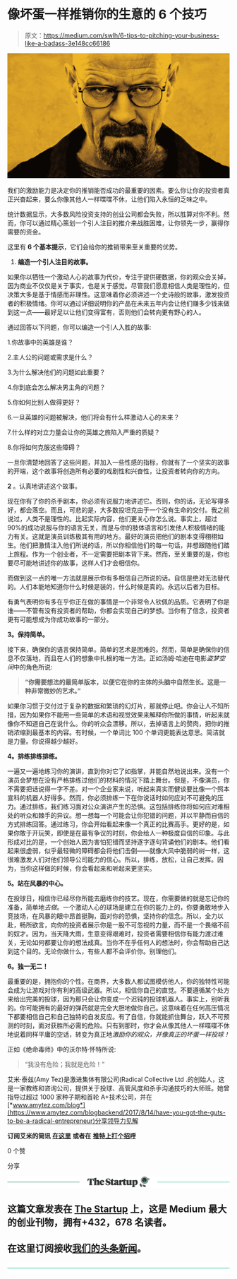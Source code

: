 # 像坏蛋一样推销你的生意的 6 个技巧

> 原文：<https://medium.com/swlh/6-tips-to-pitching-your-business-like-a-badass-3e148cc66186>

![](img/e0a1e39aaabce9535737acf5271fdc8d.png)

我们的激励能力是决定你的推销能否成功的最重要的因素。要么你让你的投资者真正兴奋起来，要么你像其他人一样喋喋不休，让他们陷入永恒的乏味之中。

统计数据显示，大多数风险投资支持的创业公司都会失败，所以胜算对你不利。然而，你可以通过精心策划一个引人注目的推介来战胜困难，让你领先一步，赢得你需要的资金。

这里有 **6 个基本提示**，它们会给你的推销带来至关重要的优势。

1.  **编造一个引人注目的故事。**

如果你以牺牲一个激动人心的故事为代价，专注于提供硬数据，你的观众会关掉，因为商业不仅仅是关于事实，也是关于感觉。尽管我们愿意相信人类是理性的，但决策大多是基于情感而非理性。这意味着你必须讲述一个史诗般的故事，激发投资者的积极情绪。你可以通过详细说明你的产品在未来五年内会让他们赚多少钱来做到这一点——最好足以让他们变得富有，否则他们会转向更有野心的人。

通过回答以下问题，你可以编造一个引人入胜的故事:

1.你故事中的英雄是谁？

2.主人公的问题或需求是什么？

3.为什么解决他们的问题如此重要？

4.你到底会怎么解决男主角的问题？

5.你如何比别人做得更好？

6.一旦英雄的问题被解决，他们将会有什么样激动人心的未来？

7.什么样的对立力量会让你的英雄之旅陷入严重的质疑？

8.你将如何克服这些障碍？

一旦你清楚地回答了这些问题，并加入一些性感的指标，你就有了一个坚实的故事的开端，这个故事将创造所有必要的戏剧性和兴奋性，让投资者转向你的方向。

**2** 。认真地讲述这个故事。

现在你有了你的杀手剧本，你必须有说服力地讲述它。否则，你的话，无论写得多好，都会落空。而且，可悲的是，大多数投坦克由于一个没有生命的交付。我之前说过，人类不是理性的。比起实际内容，他们更关心你怎么说。事实上，超过 90%的成功说服与你的语言无关，而是与你的肢体语言和引发他人积极情绪的能力有关。这就是演员训练极其有用的地方。最好的演员把他们的剧本变得栩栩如生。他们把激情注入他们所说的话，所以你相信他们的每一句话，并想跟随他们踏上旅程。作为一个创业者，不一定需要把剧本背下来。然而，至关重要的是，你也要尽可能地讲述你的故事，这样人们才会相信你。

而做到这一点的唯一方法就是展示你有多相信自己所说的话。自信是绝对无法替代的。人们本能地知道你什么时候是装的，什么时候是真的。永远以后者为目标。

有勇气表明你有多在乎你正在做的事情是一个非常令人钦佩的品质。它表明了你是谁——不管有没有投资者的帮助，你都会实现自己的梦想。当你有了信念，投资者更有可能想成为你成功故事的一部分。

**3。保持简单。**

接下来，确保你的语言保持简单。简单的艺术是困难的。然而，简单是确保你的信息不仅落地，而且在人们的想象中扎根的唯一方法。正如汤姆·哈迪在电影*盗梦空间*中的角色所说:

> **“你需要想法的最简单版本，以便它在你的主体的头脑中自然生长。这是一种非常微妙的艺术。”**

如果你习惯于交付过于复杂的数据和繁琐的幻灯片，那就停止吧。你会让人不知所措，因为如果你不能用一些简单的术语和视觉效果来解释你所做的事情，听起来就像你不知道自己在说什么。你的听众会漂移。所以，去掉语言上的赘肉，把你的推销浓缩到最基本的内容。有时候，一个单词比 100 个单词更能表达意思。简洁就是力量。你说得越少越好。

**4。排练排练排练。**

一遍又一遍地练习你的演讲，直到你对它了如指掌，并能自然地说出来。没有一个演员会梦想在没有严格排练过他们的材料的情况下踏上舞台。但是，不像演员，你不需要把话说得一字不差。对一个企业家来说，听起来真实而健谈要比像一个照本宣科的机器人好得多。然而，你必须排练一下在你说话时如何应对不可避免的压力。通过排练，我们练习面对公众演讲产生的恐惧。这包括排练你将如何应对难相处的听众和棘手的异议。想一想每一个可能会让你犯错的问题，并以平静而自信的方式排练回答。通过练习，你会开始看起来像一个真正的比赛高手。更好的是，如果你敢于开玩笑，即使是在最有争议的时刻，你会给人一种极度自信的印象。与此形成对比的是，一个创始人因为害怕犯错而坚持逐字逐句背诵他们的剧本。他们看起来很虚弱，似乎最轻微的障碍都会将他们击倒——就像大风中脆弱的树一样，这很难激发人们对他们领导公司能力的信心。所以，排练，放松，让自己发挥。因为，当你这样做的时候，你会看起来和听起来更坚实。

**5。站在风暴的中心。**

在投球日，相信你已经尽你所能去磨练你的技艺。现在，你需要做的就是忘记你的准备，简单地*去做*。一个激动人心的球场是建立在你的能力上的，你要勇敢地步入竞技场，在风暴的眼中昂首挺胸，面对你的恐惧，坚持你的信念。所以，全力以赴，畅所欲言，向你的投资者展示你是一股不可忽视的力量，而不是一个畏缩不前的奴才。因为，当天降大雨，生意变得艰难时，投资者需要相信你有能力渡过难关，无论如何都要让你的想法成真。当你不在乎任何人的想法时，你会帮助自己达到这个目的。无论你做什么，有些人都不会评价你。别理他们。

**6。独一无二！**

最重要的是，拥抱你的个性。在商界，大多数人都试图模仿他人，你的独特性可能会成为让游戏对你有利的高级武器。所以，相信你自己的直觉。不要遵循某个处方来给出完美的投球，因为那只会让你变成一个迟钝的投球机器人。事实上，别听我的。你可能拥有的最好的弹药就是完全大胆地做你自己。这意味着在任何高压情况下都要相信自己和自己独特的自发反应。有了自信，你就能抓住舞台，跃入不可预测的时刻，面对获胜所必需的危险。只有到那时，你才会从像其他人一样喋喋不休地说着同样平庸的空话，转变为真正地*激励你的观众，并像真正的坏蛋一样投球！*

正如《绝命毒师》中的沃尔特·怀特所说:

> “我没有危险；我就是危险！”

艾米·泰兹(Amy Tez)是激进集体有限公司(Radical Collective Ltd .的创始人，这是一家教练和咨询公司，提供关于投球、高管风度和杀手沟通技巧的大师班。她曾指导过超过 1000 家种子期和首轮 A+技术公司，并在[*www.amytez.com/blog*](https://www.amytez.com/blogbackend/2017/8/14/have-you-got-the-guts-to-be-a-radical-entrepreneur)分享领导力见解

**订阅艾米的简讯** [**在这里**](http://www.amytez.com) **或者在** [**推特上打个招呼**](https://twitter.com/supatez?lang=en)

0 个赞

分享

[![](img/308a8d84fb9b2fab43d66c117fcc4bb4.png)](https://medium.com/swlh)

## 这篇文章发表在 [The Startup](https://medium.com/swlh) 上，这是 Medium 最大的创业刊物，拥有+432，678 名读者。

## 在这里订阅接收[我们的头条新闻](https://growthsupply.com/the-startup-newsletter/)。

[![](img/b0164736ea17a63403e660de5dedf91a.png)](https://medium.com/swlh)